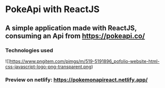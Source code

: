 # PokeApi with ReactJS

## A simple application made with ReactJS, consuming an Api from https://pokeapi.co/

### Technologies used
![]https://www.pngitem.com/pimgs/m/519-5191896_pofolio-website-html-css-javascript-logo-png-transparent.png)

### Preview on netlify: https://pokemonapireact.netlify.app/
